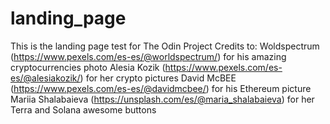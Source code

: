 # landing_page
This is the landing page test for The Odin Project
Credits to:
Woldspectrum (https://www.pexels.com/es-es/@worldspectrum/) for his amazing cryptocurrencies photo
Alesia Kozik (https://www.pexels.com/es-es/@alesiakozik/) for her crypto pictures
David McBEE (https://www.pexels.com/es-es/@davidmcbee/) for his Ethereum picture
Mariia Shalabaieva (https://unsplash.com/es/@maria_shalabaieva) for her Terra and Solana awesome buttons